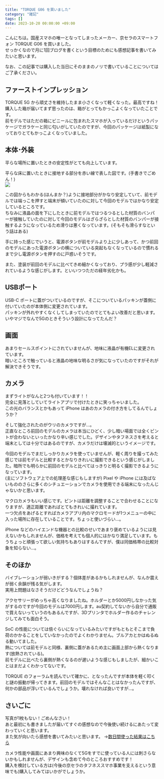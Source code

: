 ```yaml
---
title: "TORQUE G06 を買いました"
category: "雑記"
tags: []
date: 2023-10-20 00:00:00 +09:00
---
```


こんにちは。国産スマホの唯一となってしまったメーカー、京セラのスマートフォン TORQUE G06 を買いました。  
せっかくなので月に1回ブログを書くという目標のためにも感想記事を書いてみたいと思います。

なお、この記事では購入した当日にそのままのノリで書いていることについてはご了承ください。

## ファーストインプレッション

TORQUE 5G から頑丈さを維持したまま小さくなって軽くなった。最高ですね！  
購入した箱が届いてまず思ったのは、箱がとってもかっこよくなっていたことです。  
前モデルではただの箱にビニールに包まれたスマホが入っているだけというパッケージでガラケーと同じ匂いがしていたのですが、今回のパッケージは紙製になっておりとてもかっこよくなっていました。

## 本体･外装

平らな場所に置いたときの安定性がとても向上しています。

平らな床に置いたときに接地する部分を赤い線で表した図です。(手書きでごめん！)  
![](https://gyazo.ingen084.net/data/e889612d97072049cd58443dfd4f98b7.png)

この図からもわかる(ほんまか？)ように接地部分がかなり安定していて、前モデルでは端っこを押すと端末が傾いていたのに対して今回のモデルではかなり安定しているところです。  
ちなみに液晶の面を下にしたときに前モデルではつるつるとした材質のバンパーが接触していたのに対して今回のモデルはざらざらとした材質のバンパーが接触するようになっているため滑りは悪くなっています。(そもそも滑らすなという話はある)

手に持った感じでいうと、電源ボタンが前モデルより上に少しあって、かつ前回のモデルにあった電源ボタンの横についている突起もなくなっているので慣れるまで少し電源ボタンを押すのに戸惑いそうです。

また、塗装が前回のモデルに比べてきめ細かくなっており、プラ感が少し軽減されているような感じがします。といいつつただの経年劣化かも。

## USBポート

USB-C ポートに蓋がついているのですが、そこについているパッキンが蓋側に付いていたのが本体側に変更されています。  
パッキンが外れやすくなくしてしまっていたのでとてもよい改善だと思います。いやマジでなんで5Gのときそういう設計になってたんだ？

## 画面

あまりセールスポイントにされていませんが、地味に液晶が有機ELに変更されています。  
暗いところで触っていると液晶の地味な明るさが気になっていたのですがそれが解決できそうです。

## カメラ

まずライトがなんと2つも付いています！！  
完全に見落としていてライトアプリで付けたときに笑っちゃいました。  
この光のバランスとかもあって iPhone はあのカメラの付き方をしてるんでしょうか？

そして強化されたのがウリのカメラですが…。  
正直なところ前回のモデルのカメラは本当にひどく、少し暗い場面では全くピントが合わないといったかなり辛い感じでした。デザインやタフネスさを考えると端末としては十分ではあるのですが、カメラだけは壊滅的というイメージです。

今回のモデルでまだしっかりカメラを使っていませんが、軽く周りを撮ってみた感じでは前モデルと比較するとかなりきれいに撮影できるという感じがしました。暗所でも明らかに前回のモデルと比べてはっきりと明るく撮影できるようになっています。  
(主にソフトウェア上での処理差な感じもしますが) Pixel や iPhone には及ばないもののさらに多くのシチュエーションでカメラを使用できる端末になったんじゃないかと思います。

マクロカメラもいい感じです。ピントは距離を調整することで合わせることになりますが、適正距離であればとてもきれいに撮れています。  
一つ欠点をあげるとすればカメラアプリ内のマクロモードが1つメニューの中に入った場所に存在していることです。ちょっと使いづらい…。

iPhone などのハイエンドな機器との比較のせいであまり褒めているようには見えないかもしれませんが、価格を考えても個人的にはかなり満足しています。もうちょっと頑張って欲しい気持ちもありはするんですが、僕は同価格帯の比較対象を知らない…。

## そのほか

バイブレーションが弱いきがする？個体差があるかもしれませんが、なんか震えが弱く余韻が残る気がします。  
実用上問題はなさそうだけどどうなんでしょうね？

アクセサリーがめっちゃ高くなりましたね。ホルダーとか5000円しなかった気がするのですが今回のモデルは7000円します。au契約してないから自分で通販で買えないっていうのもあるんですが、3Dプリンタでホルダー作るのチャレンジしてみても面白そう。

SoC の性能については倍ぐらいになっているみたいですがもともとそこまで負荷のかかることをしていなかったのでよくわかりません。ブルアカとかはぬるぬる動いてました。  
熱については前モデルと同様、裏側に蓋があるため主に画面上部から熱くなります(放熱されている)。  
前モデルに比べたら裏側が熱くなるのが遅いような感じもしましたが、細かいことはまだよくわかってないです。

TORQUE のフォーラムを読んでいて確かに、となったんですが本体を軽く叩くと謎の振動が帰ってきます。前回のモデルではそんなことはなかったんですが、何かの部品が浮いているんでしょうか。壊れなければ良いですが…。

## さいごに

写真が1枚もない！ごめんなさい！  
あと最初にも書きましたが届いてすぐの感想なので今後使い続けるにあたって変わっていくと思います。  
また気が向いたら感想を書いてみたいと思います。 →[数日間使った結果はこちら](2023-10-29-torque-g06-bought-2)

カメラ性能や画面にあまり興味のなくて5Gをすでに使っている人には刺さらないかもしれませんが、デザインも含めて今のところおすすめです！  
購入を検討している方は(今後の京セラのタフネススマホ事業を支えるという意味でも)購入してみてはいかがでしょうか。
